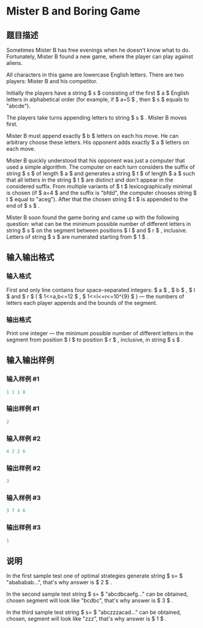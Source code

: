 # Mister B and Boring Game

## 题目描述

Sometimes Mister B has free evenings when he doesn't know what to do. Fortunately, Mister B found a new game, where the player can play against aliens.

All characters in this game are lowercase English letters. There are two players: Mister B and his competitor.

Initially the players have a string $ s $ consisting of the first $ a $ English letters in alphabetical order (for example, if $ a=5 $ , then $ s $ equals to "abcde").

The players take turns appending letters to string $ s $ . Mister B moves first.

Mister B must append exactly $ b $ letters on each his move. He can arbitrary choose these letters. His opponent adds exactly $ a $ letters on each move.

Mister B quickly understood that his opponent was just a computer that used a simple algorithm. The computer on each turn considers the suffix of string $ s $ of length $ a $ and generates a string $ t $ of length $ a $ such that all letters in the string $ t $ are distinct and don't appear in the considered suffix. From multiple variants of $ t $ lexicographically minimal is chosen (if $ a=4 $ and the suffix is "bfdd", the computer chooses string $ t $ equal to "aceg"). After that the chosen string $ t $ is appended to the end of $ s $ .

Mister B soon found the game boring and came up with the following question: what can be the minimum possible number of different letters in string $ s $ on the segment between positions $ l $ and $ r $ , inclusive. Letters of string $ s $ are numerated starting from $ 1 $ .

## 输入输出格式

### 输入格式

First and only line contains four space-separated integers: $ a $ , $ b $ , $ l $ and $ r $ ( $ 1<=a,b<=12 $ , $ 1<=l<=r<=10^{9} $ ) — the numbers of letters each player appends and the bounds of the segment.

### 输出格式

Print one integer — the minimum possible number of different letters in the segment from position $ l $ to position $ r $ , inclusive, in string $ s $ .

## 输入输出样例

### 输入样例 #1

```cpp
1 1 1 8

```
### 输出样例 #1

```cpp
2
```


### 输入样例 #2

```cpp
4 2 2 6

```
### 输出样例 #2

```cpp
3
```


### 输入样例 #3

```cpp
3 7 4 6

```
### 输出样例 #3

```cpp
1
```


## 说明

In the first sample test one of optimal strategies generate string $ s= $ "abababab...", that's why answer is $ 2 $ .

In the second sample test string $ s= $ "abcdbcaefg..." can be obtained, chosen segment will look like "bcdbc", that's why answer is $ 3 $ .

In the third sample test string $ s= $ "abczzzacad..." can be obtained, chosen, segment will look like "zzz", that's why answer is $ 1 $ .

